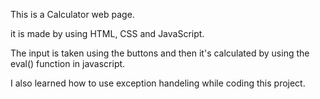 This is a Calculator web page.

it is made by using HTML, CSS and JavaScript.

The input is taken using the buttons and then it's calculated by using the eval() function in javascript.

I also learned how to use exception handeling while coding this project.
